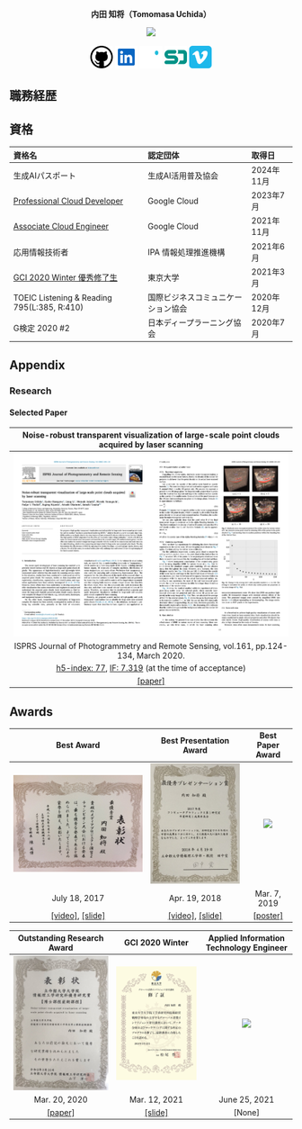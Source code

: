 <p align="center">
  <b>内田 知将（Tomomasa Uchida）</b>

  <p align="center">
    <a href="mailto:tomomasa.is.0930@gmail.com">
    <img src="https://img.shields.io/badge/tomomasa.is.0930@gmail.com-D14836?style=flat&logo=Gmail&logoColor=white"/>
    </a>
  </p>

  <p align="center">
    <img src="../figures/logos/github.svg" alt="sd" width="40" height="40"/>
    <img src="../figures/logos/linkedin.svg" alt="sd" width="40" height="40"/>
    <img src="../figures/logos/wantedly.svg" alt="sd" width="40" height="40"/>
    <img src="../figures/logos/speakerdeck.svg" alt="sd" width="40" height="40"/>
    <img src="../figures/logos/vimeo.svg" alt="sd" width="40" height="40"/>
  </p>
</p>

## 職務経歴

## 資格

| 資格名 | 認定団体 | 取得日 |
|:-|:-|:-|
| 生成AIパスポート | 生成AI活用普及協会| 2024年11月 |
| [Professional Cloud Developer](https://google.accredible.com/fd6356f8-0aab-4d23-85c7-9f3a5a5f4e24?key=15ffabd02c2ef0e12fcfd7ac735480b732f4be6ab77d99d211ceb2057cb498f1) | Google Cloud | 2023年7月 |
| [Associate Cloud Engineer](https://www.credential.net/80b3f42e-29ae-40be-a26c-0ecb3ccefe07?key=b76aae0516984a241f409600f10a60e8966a771c895ef3e146489f3260898452) | Google Cloud | 2021年11月 |
| 応用情報技術者 | IPA 情報処理推進機構 | 2021年6月 |
| [GCI 2020 Winter 優秀修了生](https://gci2.t.u-tokyo.ac.jp/student) | 東京大学 | 2021年3月 |
| TOEIC Listening & Reading 795(L:385, R:410)|国際ビジネスコミュニケーション協会 | 2020年12月 |
| G検定 2020 #2 | 日本ディープラーニング協会 | 2020年7月 |

## Appendix

### Research

#### Selected Paper

|Noise-robust transparent visualization of large-scale point clouds acquired by laser scanning|
|:-:|
|<img src="../figures/Paper/ISPRSJ.png" width="1000">|
|ISPRS Journal of Photogrammetry and Remote Sensing, vol.161, pp.124-134, March 2020.|
|[h5-index: 77](https://scholar.google.com/citations?hl=en&view_op=search_venues&vq=ISPRS+Journal+of+Photogrammetry&btnG=), [IF: 7.319](https://www.journals.elsevier.com/isprs-journal-of-photogrammetry-and-remote-sensing) (at the time of acceptance)|
|[[paper]](https://doi.org/10.1016/j.isprsjprs.2020.01.004)|

## Awards

|Best Award|Best Presentation Award|Best Paper Award|
|:-:|:-:|:-:|
|<img src="../figures/Awards/Best_Award.jpeg" width="666">|<img src="../figures/Awards/Best_Presentation_Award.jpeg" width="333">|<img src="../figures/Awards/Best_Paper_Award.png" width="333">|
|July 18, 2017|Apr. 19, 2018|Mar. 7, 2019|
|[[video]](https://vimeo.com/219812457), [[slide]](https://speakerdeck.com/tom_uchida/dezitaruatogachuang-richu-suxin-siiti-yan)|[[video]](https://vimeo.com/265704935), [[slide]](https://speakerdeck.com/tom_uchida/interactive-point-cloud-processing-application)|[[poster]](https://github.com/tom-uchida/Academic_Conference/blob/master/The2ndVW/poster/The2ndVW_tuchida_master.jpg)|

|Outstanding Research Award|GCI 2020 Winter|Applied Information Technology Engineer|
|:-:|:-:|:-:|
|<img src="../figures/Awards/Outstanding_Student_Paper_Award.jpeg" width="333">|<img src="../figures/Awards/GCI2020Winter.png" width="333">|<img src="../figures/Certificates/AP.png" width="333">|
|Mar. 20, 2020|Mar. 12, 2021|June 25, 2021|
[[paper]](https://doi.org/10.1016/j.isprsjprs.2020.01.004)|[[slide]](https://speakerdeck.com/tom_uchida/gci-2020-winter-final-task)|[None]|